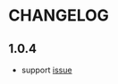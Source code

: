 # CHANGELOG

## 1.0.4

* support [issue](https://github.com/kazumatu981/markdown-it-fontawesome/issues/1)